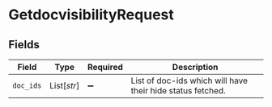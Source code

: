 # GetdocvisibilityRequest


## Fields

| Field                                                      | Type                                                       | Required                                                   | Description                                                |
| ---------------------------------------------------------- | ---------------------------------------------------------- | ---------------------------------------------------------- | ---------------------------------------------------------- |
| `doc_ids`                                                  | List[*str*]                                                | :heavy_minus_sign:                                         | List of doc-ids which will have their hide status fetched. |